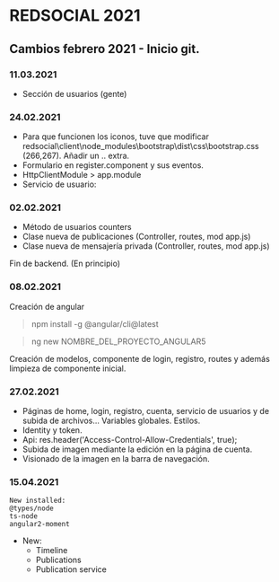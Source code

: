 # REDSOCIAL 2021
## Cambios febrero 2021 - Inicio git.
### 11.03.2021
- Sección de usuarios (gente)

### 24.02.2021
- Para que funcionen los iconos, tuve que modificar redsocial\client\node_modules\bootstrap\dist\css\bootstrap.css (266,267). Añadir un .. extra.
- Formulario en register.component y sus eventos.
- HttpClientModule > app.module
- Servicio de usuario: 

### 02.02.2021
- Método de usuarios counters
- Clase nueva de publicaciones (Controller, routes, mod app.js)
- Clase nueva de mensajería privada (Controller, routes, mod app.js)

Fin de backend. (En principio)

### 08.02.2021
Creación de angular
> npm install -g @angular/cli@latest

> ng new NOMBRE_DEL_PROYECTO_ANGULAR5

Creación de modelos, componente de login, registro, routes y además limpieza de componente inicial.

### 27.02.2021
- Páginas de home, login, registro, cuenta, servicio de usuarios y de subida de archivos... Variables globales. Estilos.
- Identity y token.
- Api: res.header('Access-Control-Allow-Credentials', true);
- Subida de imagen mediante la edición en la página de cuenta.
- Visionado de la imagen en la barra de navegación.



### 15.04.2021
    New installed:
    @types/node
    ts-node
    angular2-moment 

- New:
    - Timeline
    - Publications
    - Publication service
